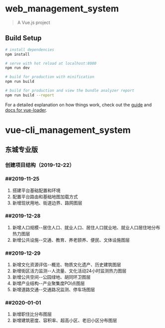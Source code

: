 # web_management_system

> A Vue.js project

## Build Setup

``` bash
# install dependencies
npm install

# serve with hot reload at localhost:8080
npm run dev

# build for production with minification
npm run build

# build for production and view the bundle analyzer report
npm run build --report
```

For a detailed explanation on how things work, check out the [guide](http://vuejs-templates.github.io/webpack/) and [docs for vue-loader](http://vuejs.github.io/vue-loader).
# vue-cli_management_system


## 东城专业版


### 创建项目结构（2019-12-22）


### ##2019-11-25

1. 搭建平台基础配置和环境
2. 配置平台路由和基础地图加载方式
3. 新增现状用地、街道边界、路网图层


### ##2019-12-28

1. 新增人口规模--居住人口、就业人口、居住人口就业地、就业人口居住地分布热力图层
2. 新增公共设施--交通、教育、养老颐养、便民、文体设施图层


### ##2019-12-29

1. 新增文化资源评估--概览、物质文化遗产、历史建筑图层
2. 新增街区活力监测--人流量、文化活动24小时监测热力图层
3. 新增公共空间--公园绿地、胡同环卫图层
4. 新增产业结构--产业聚集度POI点图层
5. 新增道路交通--交通路况监测、停车场图层


### ##2020-01-01

1. 新增职住比分布图层
2. 新增建筑密度、容积率、超高小区、老旧小区分布图层
